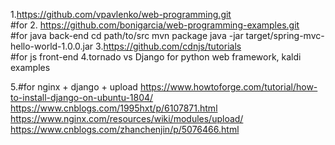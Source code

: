 1.https://github.com/vpavlenko/web-programming.git 				
#for 
2. https://github.com/bonigarcia/web-programming-examples.git 		
#for java back-end
cd path/to/src
mvn package
java -jar target/spring-mvc-hello-world-1.0.0.jar
3.https://github.com/cdnjs/tutorials								
#for js front-end
4.tornado vs Django for python web framework, kaldi examples

5.#for nginx + django + upload
https://www.howtoforge.com/tutorial/how-to-install-django-on-ubuntu-1804/
https://www.cnblogs.com/1995hxt/p/6107871.html  
https://www.nginx.com/resources/wiki/modules/upload/ 
https://www.cnblogs.com/zhanchenjin/p/5076466.html
